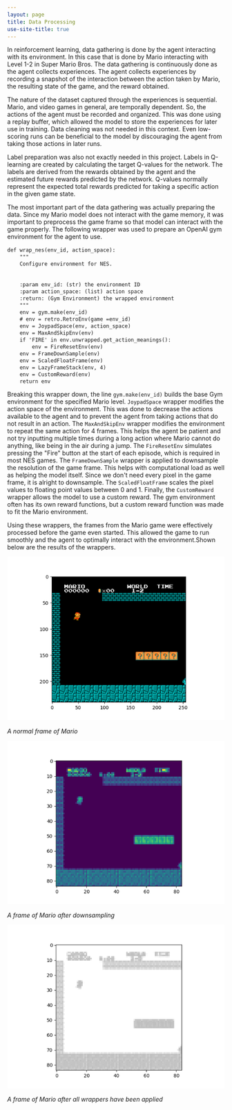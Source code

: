 ```yaml
---
layout: page
title: Data Processing
use-site-title: true
---
```

In reinforcement learning, data gathering is done by the agent interacting with its environment. In this case that is done by Mario interacting with Level 1-2 in Super Mario Bros. The data gathering is continuously done as the agent collects experiences. The agent collects experiences by recording a snapshot of the interaction between the action taken by Mario, the resulting state of the game, and the reward obtained. 

The nature of the dataset captured through the experiences is sequential. Mario, and video games in general, are temporally dependent. So, the actions of the agent must be recorded and organized. This was done using a replay buffer, which allowed the model to store the experiences for later use in training.
Data cleaning was not needed in this context. Even low-scoring runs can be beneficial to the model by discouraging the agent from taking those actions in later runs.

Label preparation was also not exactly needed in this project. Labels in Q-learning are created by calculating the target Q-values for the network. The labels are derived from the rewards obtained by the agent and the estimated future rewards predicted by the network. Q-values normally represent the expected total rewards predicted for taking a specific action in the given game state. 

The most important part of the data gathering was actually preparing the data. Since my Mario model does not interact with the game memory, it was important to preprocess the game frame so that model can interact with the game properly. The following wrapper was used to prepare an OpenAI gym environment for the agent to use.

```
def wrap_nes(env_id, action_space):
    """
    Configure environment for NES.


    :param env_id: (str) the environment ID
    :param action_space: (list) action space
    :return: (Gym Environment) the wrapped environment
    """
    env = gym.make(env_id)
    # env = retro.RetroEnv(game =env_id)
    env = JoypadSpace(env, action_space)
    env = MaxAndSkipEnv(env)
    if 'FIRE' in env.unwrapped.get_action_meanings():
        env = FireResetEnv(env)
    env = FrameDownSample(env)
    env = ScaledFloatFrame(env)
    env = LazyFrameStack(env, 4)
    env = CustomReward(env)
    return env

```
Breaking this wrapper down, the line `gym.make(env_id)` builds the base Gym environment for the specified Mario level. `JoypadSpace` wrapper modifies the action space of the environment. This was done to decrease the actions available to the agent and to prevent the agent from taking actions that do not result in an action. The `MaxAndSkipEnv` wrapper modifies the environment to repeat the same action for 4 frames. This helps the agent be patient and not try inputting multiple times during a long action where Mario cannot do anything, like being in the air during a jump. The `FireResetEnv` simulates pressing the "Fire" button at the start of each episode, which is required in most NES games. The `FrameDownSample` wrapper is applied to downsample the resolution of the game frame. This helps with computational load as well as helping the model itself. Since we don't need every pixel in the game frame, it is alright to downsample. The `ScaledFloatFrame` scales the pixel values to floating point values between 0 and 1. Finally, the `CustomReward` wrapper allows the model to use a custom reward. The gym environment often has its own reward functions, but a custom reward function was made to fit the Mario environment.

Using these wrappers, the frames from the Mario game were effectively processed before the game even started. This allowed the game to run smoothly and the agent to optimally interact with the environment.Shown below are the results of the wrappers.

![Normal Mario Frame](assets/img/mario_normal.png) 

*A normal frame of Mario*

![Downsampled Mario](assets/img/mario_down.png)

*A frame of Mario after downsampling*

![Final Mario frame](assets/img/mario_lazy.png)

*A frame of Mario after all wrappers have been applied*


